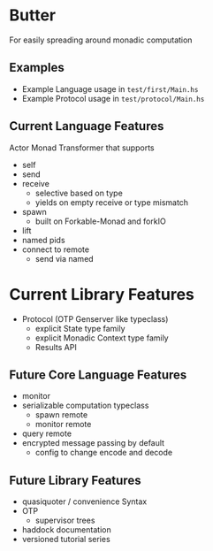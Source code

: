 # Butter
For easily spreading around monadic computation
## Examples
- Example Language usage in `test/first/Main.hs`
- Example Protocol usage in `test/protocol/Main.hs`
## Current Language Features
Actor Monad Transformer that supports
- self
- send
- receive
  - selective based on type
  - yields on empty receive or type mismatch
- spawn
  - built on Forkable-Monad and forkIO
- lift
- named pids
- connect to remote
  - send via named

# Current Library Features
- Protocol (OTP Genserver like typeclass)
  - explicit State type family
  - explicit Monadic Context type family
  - Results API

## Future Core Language Features
- monitor
- serializable computation typeclass
  - spawn remote
  - monitor remote
- query remote
- encrypted message passing by default
  - config to change encode and decode

## Future Library Features
- quasiquoter / convenience Syntax
- OTP
  - supervisor trees
- haddock documentation
- versioned tutorial series
